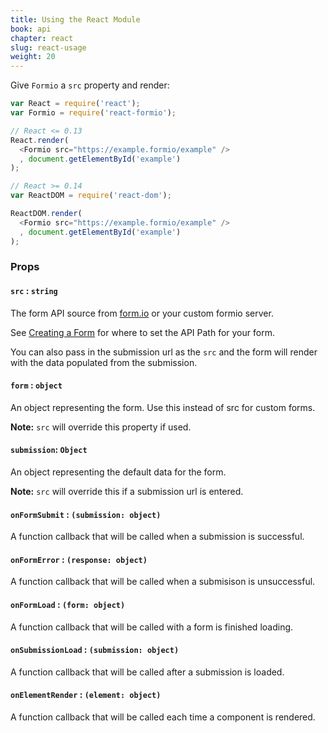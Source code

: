 ```yaml
---
title: Using the React Module
book: api
chapter: react
slug: react-usage
weight: 20
---
```

Give `Formio` a `src` property and render:

```javascript
var React = require('react');
var Formio = require('react-formio');

// React <= 0.13
React.render(
  <Formio src="https://example.formio/example" />
  , document.getElementById('example')
);

// React >= 0.14
var ReactDOM = require('react-dom');

ReactDOM.render(
  <Formio src="https://example.formio/example" />
  , document.getElementById('example')
);
```

### Props

#### `src` : `string`

The form API source from [form.io](https://www.form.io) or your custom formio server.

See [Creating a Form](/userguide/#new-form) for where to set the API Path for your form.

You can also pass in the submission url as the `src` and the form will render with the data populated from the submission.

#### `form` : `object`

An object representing the form. Use this instead of src for custom forms. 

**Note:** `src` will override this property if used.

#### `submission`: `Object`

An object representing the default data for the form.

**Note:** `src` will override this if a submission url is entered.

#### `onFormSubmit` : `(submission: object)`

A function callback that will be called when a submission is successful.

#### `onFormError` : `(response: object)`

A function callback that will be called when a submisison is unsuccessful.

#### `onFormLoad` : `(form: object)`

A function callback that will be called with a form is finished loading.

#### `onSubmissionLoad` : `(submission: object)`

A function callback that will be called after a submission is loaded.

#### `onElementRender` : `(element: object)`

A function callback that will be called each time a component is rendered.
